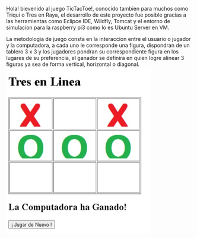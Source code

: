 Hola! bievenido al juego TicTacToe!, conocido tambien para muchos como Triqui o Tres en Raya, el desarrollo de este proyecto fue posible gracias 
a las herramientas como Eclipce IDE, Wildfly, Tomcat y el entorno de simulacion para la raspberry pi3 como lo es Ubuntu Server en VM.

La metodologia de juego consta en la interaccion entre el usuario o jugador y la computadora, 
a cada uno le corresponde una figura, dispondran de un tablero 3 x 3 y los jugadores pondran su correspondiente figura en los lugares de su preferencia,
el ganador se definira en quien logre alinear 3 figuras ya sea de forma vertical, horizontal o diagonal.
![TicTacToe Ejemplo](./d132c29e-4130-4524-8e8d-2e0581f1cd61.jpg)

